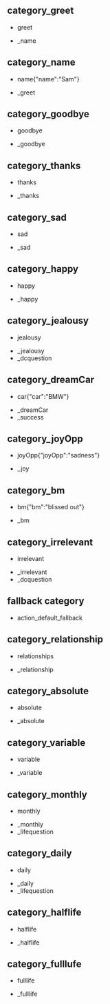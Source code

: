 ## category_greet <!--- The name of the category. It is not mandatory, but useful for debugging. --> 
* greet <!--- User input expressed as intent. In this case it represents users message 'Hello'. --> 
 - _name <!--- The response of the chatbot expressed as an action. In this case it represents chatbot's response 'Hello, how can I help?' --> 
 
## category_name
* name{"name":"Sam"}
 - _greet

## category_goodbye
* goodbye
 - _goodbye

## category_thanks
* thanks
 - _thanks
 
## category_sad
* sad
 - _sad

## category_happy
* happy
 - _happy


## category_jealousy
* jealousy
 - _jealousy
 - _dcquestion

## category_dreamCar
* car{"car":"BMW"}
 - _dreamCar
 - _success

## category_joyOpp
* joyOpp{"joyOpp":"sadness"}
 - _joy

## category_bm
* bm{"bm":"blissed out"}
 - _bm
 
## category_irrelevant
* irrelevant
 - _irrelevant
 - _dcquestion

## fallback category
 - action_default_fallback


## category_relationship
* relationships
 - _relationship

## category_absolute
* absolute
 - _absolute

## category_variable
* variable
 - _variable

## category_monthly
* monthly
 - _monthly
 - _lifequestion

## category_daily
* daily
 - _daily
 - _lifequestion

## category_halflife
* halflife
 - _halflife

## category_fulllufe
* fulllife
 - _fulllife












